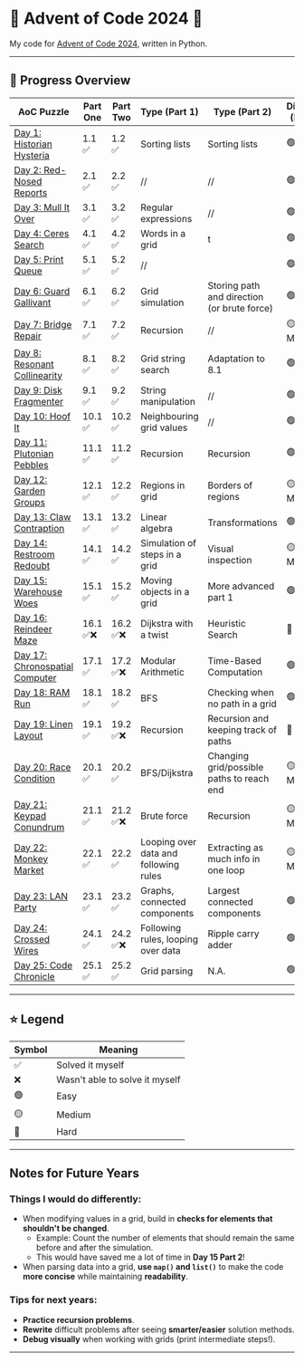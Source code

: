 # 🎄 Advent of Code 2024 🎄

My code for [Advent of Code 2024](https://adventofcode.com/2024), written in Python.

---

## 📜 Progress Overview

| AoC Puzzle | Part One | Part Two | Type (Part 1) | Type (Part 2) | Difficulty (Part 1) | Difficulty (Part 2) |
|------------|------------|------------|---------------|---------------|--------------------|--------------------|
| [Day 1: Historian Hysteria](day1/) | 1.1 ✅ | 1.2 ✅ | Sorting lists | Sorting lists | 🟢 Easy | 🟢 Easy |
| [Day 2: Red-Nosed Reports](day2/) | 2.1 ✅ | 2.2 ✅ | // | // | 🟢 Easy | 🟢 Easy |
| [Day 3: Mull It Over](day3/) | 3.1 ✅ | 3.2 ✅ | Regular expressions | // | 🟢 Easy | 🟢 Easy |
| [Day 4: Ceres Search](day4/) | 4.1 ✅ | 4.2 ✅ | Words in a grid | t | 🟢 Easy | 🟢 Easy |
| [Day 5: Print Queue](day5/) | 5.1 ✅ | 5.2 ✅ | // | | 🟢 Easy | 🟢 Easy |
| [Day 6: Guard Gallivant](day6/) | 6.1 ✅ | 6.2 ✅ | Grid simulation | Storing path and direction (or brute force) | 🟢 Easy | 🟢 Easy |
| [Day 7: Bridge Repair](day7/) | 7.1 ✅ | 7.2 ✅ | Recursion | // | 🟡 Medium | 🟡 Medium |
| [Day 8: Resonant Collinearity](day8/) | 8.1 ✅ | 8.2 ✅ | Grid string search | Adaptation to 8.1 | 🟢 Easy | 🟢 Easy |
| [Day 9: Disk Fragmenter](day9/) | 9.1 ✅ | 9.2 ✅ | String manipulation | // | 🟢 Easy | 🟢 Easy |
| [Day 10: Hoof It](day10/) | 10.1 ✅ | 10.2 ✅ | Neighbouring grid values | // | 🟢 Easy | 🟢 Easy |
| [Day 11: Plutonian Pebbles](day11/) | 11.1 ✅ | 11.2 ✅ | Recursion | Recursion | 🟢 Easy | 🟡 Medium |
| [Day 12: Garden Groups](day12/) | 12.1 ✅ | 12.2 ✅ | Regions in grid | Borders of regions | 🟡 Medium | 🟡 Medium |
| [Day 13: Claw Contraption](day13/) | 13.1 ✅ | 13.2 ✅ | Linear algebra | Transformations | 🟢 Easy | 🟢 Easy |
| [Day 14: Restroom Redoubt](day14/) | 14.1 ✅ | 14.2 ✅ | Simulation of steps in a grid | Visual inspection | 🟡 Medium | 🟡 Medium |
| [Day 15: Warehouse Woes](day15/) | 15.1 ✅ | 15.2 ✅ | Moving objects in a grid | More advanced part 1 | 🟢 Easy | 🟡 Medium |
| [Day 16: Reindeer Maze](day16/) | 16.1 ✅❌ | 16.2 ✅❌ | Dijkstra with a twist | Heuristic Search | 🔴 Hard ❌ | 🔴 Hard ❌ |
| [Day 17: Chronospatial Computer](day17/) | 17.1 ✅ | 17.2 ✅❌ | Modular Arithmetic | Time-Based Computation | 🟢 Easy | 🔴 Hard ❌ |
| [Day 18: RAM Run](day18/) | 18.1 ✅ | 18.2 ✅ | BFS | Checking when no path in a grid | 🟢 Easy | 🟢 Easy |
| [Day 19: Linen Layout](day19/) | 19.1 ✅ | 19.2 ✅❌ | Recursion | Recursion and keeping track of paths | 🔴 Hard | 🔴 Hard ❌ |
| [Day 20: Race Condition](day20/) | 20.1 ✅ | 20.2 ✅ | BFS/Dijkstra | Changing grid/possible paths to reach end | 🟡 Medium | 🟡 Medium |
| [Day 21: Keypad Conundrum](day21/) | 21.1 ✅ | 21.2 ✅❌ | Brute force | Recursion | 🟡 Medium | 🔴 Hard ❌ |
| [Day 22: Monkey Market](day22/) | 22.1 ✅ | 22.2 ✅ | Looping over data and following rules | Extracting as much info in one loop | 🟡 Medium | 🟡 Medium |
| [Day 23: LAN Party](day23/) | 23.1 ✅ | 23.2 ✅ | Graphs, connected components | Largest connected components | 🟢 Easy | 🟡 Medium |
| [Day 24: Crossed Wires](day24/) | 24.1 ✅ | 24.2 ✅❌ | Following rules, looping over data | Ripple carry adder | 🟢 Easy | 🔴 Hard ❌ |
| [Day 25: Code Chronicle](day25/) | 25.1 ✅ | 25.2 ✅ | Grid parsing | N.A. | 🟢 Easy | N.A. |

---

## ⭐ Legend

| Symbol | Meaning |
|--------|---------|
| ✅ | Solved it myself |
| ❌ | Wasn't able to solve it myself |
| 🟢 | Easy |
| 🟡 | Medium |
| 🔴 | Hard |

---

## Notes for Future Years

### **Things I would do differently:**
- When modifying values in a grid, build in **checks for elements that shouldn't be changed**.  
  - Example: Count the number of elements that should remain the same before and after the simulation.  
  - This would have saved me a lot of time in **Day 15 Part 2**!  
- When parsing data into a grid, **use `map()` and `list()`** to make the code **more concise** while maintaining **readability**.

### **Tips for next years:**
- **Practice recursion problems**.  
- **Rewrite** difficult problems after seeing **smarter/easier** solution methods.  
- **Debug visually** when working with grids (print intermediate steps!).  

---
